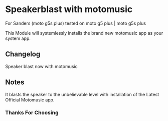 # Speakerblast with motomusic 

For Sanders (moto g5s plus) tested on moto g5 plus | moto g5s plus

This Module will systemlessly installs the brand new motomusic app as your system app.

## Changelog 

Speaker blast now with motomusic

## Notes

It blasts the speaker to the unbelievable level with installation of the Latest Official Motomusic app.

### Thanks For Choosing
